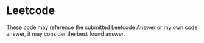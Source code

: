 # Leetcode
These code may reference the submitted Leetcode Answer or my own code answer, it may consider the best found answer.
